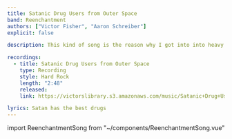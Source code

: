 ```yaml
---
title: Satanic Drug Users from Outer Space
band: Reenchantment
authors: ["Victor Fisher", "Aaron Schreiber"]
explicit: false

description: This kind of song is the reason why I got into into heavy metal as a teenager.

recordings:
  - title: Satanic Drug Users from Outer Space
    type: Recording
    style: Hard Rock
    length: "2:48"
    released: 
    link: https://victorslibrary.s3.amazonaws.com/music/Satanic+Drug+Users+from+Outer+Space/Satanic+Drug+Users+from+Outer+Space.mp3

lyrics: Satan has the best drugs
---
```


import ReenchantmentSong from "~/components/ReenchantmentSong.vue"

<ReenchantmentSong :songData="$frontmatter" />
